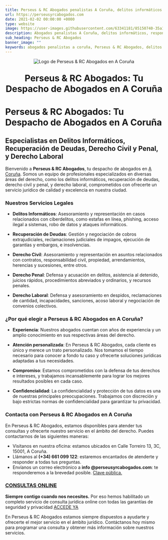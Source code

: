 ```yaml
---
title: Perseus & RC Abogados penalistas A Coruña, delitos informáticos
url: https://perseusyrcabogados.com
date: 2021-02-02 00:00:00 +0000
type: website
image: https://user-images.githubusercontent.com/63341181/85150740-35a11400-b253-11ea-9a7d-fd3fffc300c0.png
description: Abogados penalistas A Coruña, delitos informáticos, responsabilidad civil, asesoramiento jurídico a empresas
sub_heading: Perseus & RC Abogados
banner_image: ""
keywords: abogados penalistas a coruña, Perseus & RC Abogados, delitos informáticos, abogados penalistas, abogados
---
```


<p style="text-align:center">
  <img src="https://user-images.githubusercontent.com/63341181/85150740-35a11400-b253-11ea-9a7d-fd3fffc300c0.png" alt="Logo de Perseus & RC Abogados en A Coruña" class="responsive logo-perseus">
</p>

<p style="text-align:center; font-size: 2em; font-weight: bold;">Perseus &amp; RC Abogados: Tu Despacho de Abogados en A Coruña</p>

# Perseus & RC Abogados: Tu Despacho de Abogados en A Coruña

## Especialistas en Delitos Informáticos, Recuperación de Deudas, Derecho Civil y Penal, y Derecho Laboral

Bienvenido a **Perseus & RC Abogados**, tu despacho de abogados en [A Coruña](https://www.coruna.gal/). Somos un equipo de profesionales especializados en diversas áreas del derecho, como los delitos informáticos, recuperación de deudas, derecho civil y penal, y derecho laboral, comprometidos con ofrecerte un servicio jurídico de calidad y excelencia en nuestra ciudad.

### Nuestros Servicios Legales

- **Delitos Informáticos**: Asesoramiento y representación en casos relacionados con ciberdelitos, como estafas en línea, phishing, acceso ilegal a sistemas, robo de datos y ataques informáticos.

- **Recuperación de Deudas**: Gestión y negociación de cobros extrajudiciales, reclamaciones judiciales de impagos, ejecución de garantías y embargos, e insolvencias.

- **Derecho Civil**: Asesoramiento y representación en asuntos relacionados con contratos, responsabilidad civil, propiedad, arrendamientos, herencias y sucesiones, entre otros.

- **Derecho Penal**: Defensa y acusación en delitos, asistencia al detenido, juicios rápidos, procedimientos abreviados y ordinarios, y recursos penales.

- **Derecho Laboral**: Defensa y asesoramiento en despidos, reclamaciones de cantidad, incapacidades, sanciones, acoso laboral y negociación de convenios colectivos.

### ¿Por qué elegir a Perseus & RC Abogados en A Coruña?

- **Experiencia**: Nuestros abogados cuentan con años de experiencia y un amplio conocimiento en sus respectivas áreas del derecho.

- **Atención personalizada**: En Perseus & RC Abogados, cada cliente es único y merece un trato personalizado. Nos tomamos el tiempo necesario para conocer a fondo tu caso y ofrecerte soluciones jurídicas adaptadas a tus necesidades.

- **Compromiso**: Estamos comprometidos con la defensa de tus derechos e intereses, y trabajamos incansablemente para lograr los mejores resultados posibles en cada caso.

- **Confidencialidad**: La confidencialidad y protección de tus datos es una de nuestras principales preocupaciones. Trabajamos con discreción y bajo estrictas normas de confidencialidad para garantizar tu privacidad.

### Contacta con Perseus & RC Abogados en A Coruña

En Perseus & RC Abogados, estamos disponibles para atender tus consultas y ofrecerte nuestro servicio en el ámbito del derecho. Puedes contactarnos de las siguientes maneras:

- Visítanos en nuestra oficina: estamos ubicados en Calle Torreiro 13, 3C, 15001, A Coruña.
- Llámanos al **(+34) 661 099 122**: estaremos encantados de atenderte y responder a todas tus preguntas.
- Envíanos un correo electrónico a **info @perseusyrcabogados.com**: te responderemos a la brevedad posible.
  [Clave pública.](https://perseusyrcabogados.com/public-key.txt "Clave pública.")

### [CONSULTAS ONLINE](https://perseusyrcabogados.com/consultas-juridicas-online "CONSULTAS ONLINE")

**Siempre contigo cuando nos necesites.** Por eso hemos habilitado un completo servicio de consulta jurídica online con todas las garantías de seguridad y privacidad [ACCEDE YA](https://perseusyrcabogados.com/consultas-juridicas-online "CONSULTAS JURÍDICAS ONLINE")

En Perseus & RC Abogados estamos siempre dispuestos a ayudarte y ofrecerte el mejor servicio en el ámbito jurídico. Contáctanos hoy mismo para programar una consulta y obtener más información sobre nuestros servicios.
